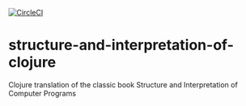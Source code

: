 [![CircleCI](https://circleci.com/gh/hwasungmars/structure-and-interpretation-of-clojure.svg?style=svg)](https://circleci.com/gh/hwasungmars/structure-and-interpretation-of-clojure)

# structure-and-interpretation-of-clojure
Clojure translation of the classic book Structure and Interpretation of Computer Programs
